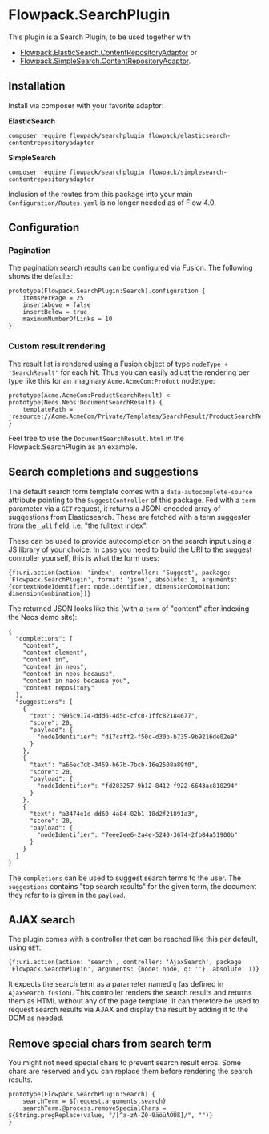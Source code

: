 # Flowpack.SearchPlugin

This plugin is a Search Plugin, to be used together with

* [Flowpack.ElasticSearch.ContentRepositoryAdaptor](https://github.com/Flowpack/Flowpack.ElasticSearch.ContentRepositoryAdaptor) or 
* [Flowpack.SimpleSearch.ContentRepositoryAdaptor](https://github.com/Flowpack/Flowpack.SimpleSearch.ContentRepositoryAdaptor).

## Installation

Install via composer with your favorite adaptor:

**ElasticSearch**

    composer require flowpack/searchplugin flowpack/elasticsearch-contentrepositoryadaptor

**SimpleSearch**

    composer require flowpack/searchplugin flowpack/simplesearch-contentrepositoryadaptor

Inclusion of the routes from this package into your main `Configuration/Routes.yaml` is no longer needed as of Flow 4.0.

## Configuration


### Pagination 

The pagination search results can be configured via Fusion. The following shows the defaults:

    prototype(Flowpack.SearchPlugin:Search).configuration {
        itemsPerPage = 25
        insertAbove = false
        insertBelow = true
        maximumNumberOfLinks = 10
    }

### Custom result rendering

The result list is rendered using a Fusion object of type `nodeType + 'SearchResult'` for each hit.
Thus you can easily adjust the rendering per type like this for an imaginary `Acme.AcmeCom:Product` nodetype:

    prototype(Acme.AcmeCom:ProductSearchResult) < prototype(Neos.Neos:DocumentSearchResult) {
        templatePath = 'resource://Acme.AcmeCom/Private/Templates/SearchResult/ProductSearchResult.html'
    }

Feel free to use the `DocumentSearchResult.html` in the Flowpack.SearchPlugin as an example.

## Search completions and suggestions

The default search form template comes with a `data-autocomplete-source` attribute pointing to the 
`SuggestController` of this package. Fed with a `term` parameter via a `GET` request, it returns a
JSON-encoded array of suggestions from Elasticsearch. These are fetched with a term suggester from
the `_all` field, i.e. "the fulltext index".

These can be used to provide autocompletion on the search input using a JS library of your choice.
In case you need to build the URI to the suggest controller yourself, this is what the form uses:

    {f:uri.action(action: 'index', controller: 'Suggest', package: 'Flowpack.SearchPlugin', format: 'json', absolute: 1, arguments: {contextNodeIdentifier: node.identifier, dimensionCombination: dimensionCombination})}

The returned JSON looks like this (with a `term` of "content" after indexing the Neos demo site):

    {
      "completions": [
        "content",
        "content element",
        "content in",
        "content in neos",
        "content in neos because",
        "content in neos because you",
        "content repository"
      ],
      "suggestions": [
        {
          "text": "995c9174-ddd6-4d5c-cfc0-1ffc82184677",
          "score": 20,
          "payload": {
            "nodeIdentifier": "d17caff2-f50c-d30b-b735-9b9216de02e9"
          }
        },
        {
          "text": "a66ec7db-3459-b67b-7bcb-16e2508a89f0",
          "score": 20,
          "payload": {
            "nodeIdentifier": "fd283257-9b12-8412-f922-6643ac818294"
          }
        },
        {
          "text": "a3474e1d-dd60-4a84-82b1-18d2f21891a3",
          "score": 20,
          "payload": {
            "nodeIdentifier": "7eee2ee6-2a4e-5240-3674-2fb84a51900b"
          }
        }
      ]
    }

The `completions` can be used to suggest search terms to the user. The `suggestions` contains
"top search results" for the given term, the document they refer to is given in the `payload`.

## AJAX search

The plugin comes with a controller that can be reached like this per default, using `GET`:

    {f:uri.action(action: 'search', controller: 'AjaxSearch', package: 'Flowpack.SearchPlugin', arguments: {node: node, q: ''}, absolute: 1)}

It expects the search term as a parameter named `q` (as defined in `AjaxSearch.fusion`). This controller
renders the search results and returns them as HTML without any of the page template. It can therefore
be used to request search results via AJAX and display the result by adding it to the DOM as needed.

## Remove special chars from search term

You might not need special chars to prevent search result erros. Some chars are reserved and you can replace them before rendering the search results.

    prototype(Flowpack.SearchPlugin:Search) {
        searchTerm = ${request.arguments.search}
        searchTerm.@process.removeSpecialChars = ${String.pregReplace(value, "/[^a-zA-Z0-9äöüÄÖÜß]/", "")}
    }
